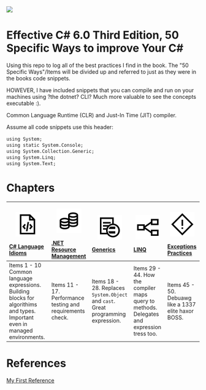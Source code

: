 
<img src="imgs/logo.png">

# Effective C# 6.0 Third Edition, 50 Specific Ways to improve Your C#
Using this repo to log all of the best practices I find in the book. The "50 Specific Ways"/Items will be divided up and referred to just as they were in the books code snippets.

HOWEVER, I have included snippets that you can compile and run on your machines using ?the dotnet? CLI? Much more valuable to see the concepts executable :).

Common Language Runtime (CLR) and Just-In Time (JIT) compiler.

Assume all code snippets use this header:
```
using System;
using static System.Console;
using System.Collection.Generic;
using System.Linq;
using System.Text;
```

# Chapters
| <p align="center"><img src="imgs/md/code-file.svg" width="64"></p> [C# Language Idioms](Assets/HoloToolkit/Input/README.md) | <p align="center"><img src="imgs/md/resources.svg" width="64"></p> [.NET Resource Management](Assets/HoloToolkit/Sharing/README.md) | <p align="center"><img src="imgs/md/generics.svg" width="64"></p> [Generics](Assets/HoloToolkit/SpatialMapping/README.md) | <p align="center"><img src="imgs/md/linq.svg" width="64"></p> [LINQ](Assets/HoloToolkit/SpatialUnderstanding/README.md) | <p align="center"><img src="imgs/md/exception.svg" width="64"></p> [Exceptions Practices](Assets/HoloToolkit/SpatialUnderstanding/README.md) |
| :- | :- | :- | :- | :- |
| Items 1 - 10 Common language expressions. Building blocks for algorithims and types. Important even in managed environments. | Items 11 - 17. Performance testing and requirements check. | Items 18 - 28. Replaces `System.Object` and `cast`. Great programming expression. | Items 29 - 44.  How the compiler maps query to methods. Delegates and expression tress too. | Items 45 - 50. Debuawg like a 1337 elite haxor BOSS. |

# References
[My First Reference](https://graphicburger.com/200-windows-10-icons/)
